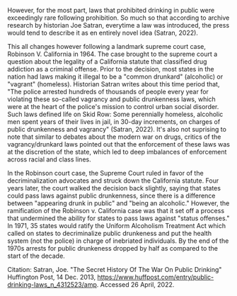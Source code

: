 However, for the most part, laws that prohibited drinking in public were exceedingly rare following prohibition. So much so that according to archive research by historian Joe Satran, everytime a law was introduced, the press would tend to describe it as en entirely novel idea (Satran, 2022). 

This all changes however following a landmark supreme court case, Robinson V. California in 1964. The case brought to the supreme court a question about the legality of a California statute that classified drug addiction as a criminal offense. Prior to the decision, most states in the nation had laws making it illegal to be a "common drunkard" (alcoholic) or "vagrant" (homeless). Historian Satran writes about this time period that, "The police arrested hundreds of thousands of people every year for violating these so-called vagrancy and public drunkenness laws, which were at the heart of the police's mission to control urban social disorder. Such laws defined life on Skid Row: Some perennially homeless, alcoholic men spent years of their lives in jail, in 30-day increments, on charges of public drunkenness and vagrancy" (Satran, 2022). It's also not suprising to note that similar to debates about the modern war on drugs, critics of the vagrancy/drunkard laws pointed out that the enforcement of these laws was at the discretion of the state, which led to deep imbalances of enforcement across racial and class lines. 

In the Robinson court case, the Supreme Court ruled in favor of the decriminalization advocates and struck down the California statute. Four years later, the court walked the decision back slightly, saying that states could pass laws against public drunkenness, since there is a difference between "appearing drunk in public" and "being an alcoholic." However, the ramification of the Robinson v. California case was that it set off a process that undermined the ability for states to pass laws against "status offenses." In 1971, 35 states would ratify the Uniform Alcoholism Treatment Act which called on states to decriminalize public drunkeness and put the health system (not the police) in charge of inebriated individuals. By the end of the 1970s arrests for public drunkeness dropped by half as compared to the start of the decade. 




Citation: Satran, Joe. "The Secret History Of The War On Public Drinking" Huffington Post, 14 Dec. 2013, https://www.huffpost.com/entry/public-drinking-laws_n_4312523/amp. Accessed 26 April, 2022.
